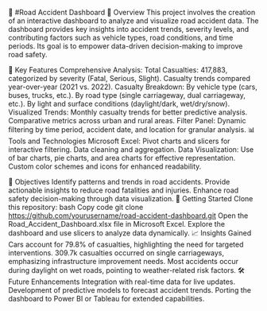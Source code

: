 🚗 #Road Accident Dashboard
📖 Overview
This project involves the creation of an interactive dashboard to analyze and visualize road accident data. The dashboard provides key insights into accident trends, severity levels, and contributing factors such as vehicle types, road conditions, and time periods. Its goal is to empower data-driven decision-making to improve road safety.

🔑 Key Features
Comprehensive Analysis:
Total Casualties: 417,883, categorized by severity (Fatal, Serious, Slight).
Casualty trends compared year-over-year (2021 vs. 2022).
Casualty Breakdown:
By vehicle type (cars, buses, trucks, etc.).
By road type (single carriageway, dual carriageway, etc.).
By light and surface conditions (daylight/dark, wet/dry/snow).
Visualized Trends:
Monthly casualty trends for better predictive analysis.
Comparative metrics across urban and rural areas.
Filter Panel: Dynamic filtering by time period, accident date, and location for granular analysis.
📊 Tools and Technologies
Microsoft Excel:
Pivot charts and slicers for interactive filtering.
Data cleaning and aggregation.
Data Visualization:
Use of bar charts, pie charts, and area charts for effective representation.
Custom color schemes and icons for enhanced readability.


🎯 Objectives
Identify patterns and trends in road accidents.
Provide actionable insights to reduce road fatalities and injuries.
Enhance road safety decision-making through data visualization.
🚀 Getting Started
Clone this repository:
bash
Copy code
git clone https://github.com/yourusername/road-accident-dashboard.git
Open the Road_Accident_Dashboard.xlsx file in Microsoft Excel.
Explore the dashboard and use slicers to analyze data dynamically.
📈 Insights Gained
Cars account for 79.8% of casualties, highlighting the need for targeted interventions.
309.7k casualties occurred on single carriageways, emphasizing infrastructure improvement needs.
Most accidents occur during daylight on wet roads, pointing to weather-related risk factors.
🛠️ Future Enhancements
Integration with real-time data for live updates.
Development of predictive models to forecast accident trends.
Porting the dashboard to Power BI or Tableau for extended capabilities.

